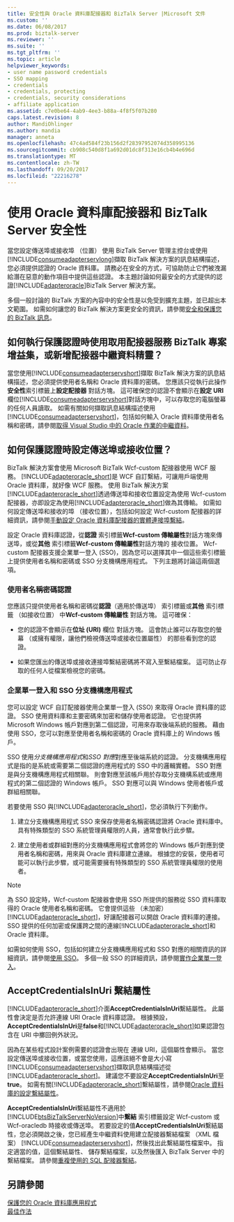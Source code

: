 ```yaml
---
title: 安全性與 Oracle 資料庫配接器和 BizTalk Server |Microsoft 文件
ms.custom: ''
ms.date: 06/08/2017
ms.prod: biztalk-server
ms.reviewer: ''
ms.suite: ''
ms.tgt_pltfrm: ''
ms.topic: article
helpviewer_keywords:
- user name password credentials
- SSO mapping
- credentials
- credentials, protecting
- credentials, security considerations
- affiliate application
ms.assetid: c7e0be64-4ab9-4ee3-b88a-4f8f5f07b280
caps.latest.revision: 8
author: MandiOhlinger
ms.author: mandia
manager: anneta
ms.openlocfilehash: 47c4ad584f23b156d2f28397952074d358995136
ms.sourcegitcommit: cb908c540d8f1a692d01dc8f313e16cb4b4e696d
ms.translationtype: MT
ms.contentlocale: zh-TW
ms.lasthandoff: 09/20/2017
ms.locfileid: "22216278"
---
```

# <a name="security-with-the-oracle-database-adapter-and-biztalk-server"></a>使用 Oracle 資料庫配接器和 BizTalk Server 安全性
當您設定傳送埠或接收埠 （位置） 使用 BizTalk Server 管理主控台或使用[!INCLUDE[consumeadapterservlong](../../includes/consumeadapterservlong-md.md)]擷取 BizTalk 解決方案的訊息結構描述，您必須提供認證的 Oracle 資料庫。 請務必在安全的方式，可協助防止它們被洩漏給潛在惡意的動作項目中提供這些認證。 本主題討論如何最安全的方式提供的認證[!INCLUDE[adapteroracle](../../includes/adapteroracle-md.md)]BizTalk Server 解決方案。  
  
 多個一般討論的 BizTalk 方案的內容中的安全性是以免受到擴充主題，並已超出本文範圍。 如需如何讓您的 BizTalk 解決方案更安全的資訊，請參閱[安全和保護您的 BizTalk 訊息](../../core/secure-and-protect-your-biztalk-messages.md)。  
  
## <a name="how-do-i-protect-credentials-when-i-use-the-consume-adapter-service-biztalk-project-add-in-or-add-adapter-metadata-wizard"></a>如何執行保護認證時使用取用配接器服務 BizTalk 專案增益集，或新增配接器中繼資料精靈？  
 當您使用[!INCLUDE[consumeadapterservshort](../../includes/consumeadapterservshort-md.md)]擷取 BizTalk 解決方案的訊息結構描述，您必須提供使用者名稱和 Oracle 資料庫的密碼。 您應該只從執行此操作**安全性**索引標籤上**設定配接器** 對話方塊。 這可確保您的認證不會顯示在**設定 URI**欄位[!INCLUDE[consumeadapterservshort](../../includes/consumeadapterservshort-md.md)]對話方塊中，可以存取您的電腦螢幕的任何人員讀取。 如需有關如何擷取訊息結構描述使用[!INCLUDE[consumeadapterservshort](../../includes/consumeadapterservshort-md.md)]，包括如何輸入 Oracle 資料庫使用者名稱和密碼，請參閱[取得 Visual Studio 中的 Oracle 作業的中繼資料](../../adapters-and-accelerators/adapter-oracle-database/get-metadata-for-oracle-database-operations-in-visual-studio.md)。  
  
## <a name="how-do-i-protect-credentials-when-i-configure-a-send-port-or-a-receive-location"></a>如何保護認證時設定傳送埠或接收位置？  
 BizTalk 解決方案會使用 Microsoft BizTalk Wcf-custom 配接器使用 WCF 服務。 [!INCLUDE[adapteroracle_short](../../includes/adapteroracle-short-md.md)]是 WCF 自訂繫結，可讓用戶端使用 Oracle 資料庫，就好像 WCF 服務。 使用 BizTalk 解決方案[!INCLUDE[adapteroracle_short](../../includes/adapteroracle-short-md.md)]透過傳送埠和接收位置設定為使用 Wcf-custom 配接器，亦即設定為使用[!INCLUDE[adapteroracle_short](../../includes/adapteroracle-short-md.md)]做為其傳輸。 如需如何設定傳送埠和接收的埠 （接收位置），包括如何設定 Wcf-custom 配接器的詳細資訊，請參閱[手動設定 Oracle 資料庫配接器的實體連接埠繫結](../../adapters-and-accelerators/adapter-oracle-database/manually-configure-a-physical-port-binding-to-the-oracle-database-adapter.md)。  
  
 設定 Oracle 資料庫認證，從**認證** 索引標籤**Wcf-custom 傳輸屬性**對話方塊來傳送埠，或從**其他** 索引標籤**Wcf-custom 傳輸屬性**對話方塊的 接收位置。 Wcf-custom 配接器支援企業單一登入 (SSO)，因為您可以選擇其中一個這些索引標籤上提供使用者名稱和密碼或 SSO 分支機構應用程式。 下列主題將討論這兩個選項。  
  
### <a name="user-name-password-credentials"></a>使用者名稱密碼認證  
 您應該只提供使用者名稱和密碼從**認證**（適用於傳送埠） 索引標籤或**其他** 索引標籤 （如接收位置） 中**Wcf-custom 傳輸屬性** 對話方塊。 這可確保：  
  
-   您的認證不會顯示在**位址 (URI)** 欄位 對話方塊。 這會防止誰可以存取您的螢幕 （或擁有權限，讓他們檢視傳送埠或接收位置屬性） 的那些看到您的認證。  
  
-   如果您匯出的傳送埠或接收連接埠繫結密碼將不寫入至繫結檔案。 這可防止存取的任何人從檔案檢視您的密碼。  
  
### <a name="enterprise-single-sign-on-and-sso-affiliate-applications"></a>企業單一登入和 SSO 分支機構應用程式  
 您可以設定 WCF 自訂配接器使用企業單一登入 (SSO) 來取得 Oracle 資料庫的認證。 SSO 使用資料庫和主要密碼來加密和儲存使用者認證。 它也提供將 Microsoft Windows 帳戶對應到第二個認證，可用來存取後端系統的服務。 藉由使用 SSO，您可以對應至使用者名稱和密碼的 Oracle 資料庫上的 Windows 帳戶。  
  
 SSO 使用*分支機構應用程式*和*SSO 對應*對應至後端系統的認證。 分支機構應用程式是指的是系統或需要第二個認證的應用程式的 SSO 中的邏輯實體。 SSO 對應是與分支機構應用程式相關聯。 則會對應至該帳戶用於存取分支機構系統或應用程式的第二個認證的 Windows 帳戶。 SSO 對應可以與 Windows 使用者帳戶或群組相關聯。  
  
 若要使用 SSO 與[!INCLUDE[adapteroracle_short](../../includes/adapteroracle-short-md.md)]，您必須執行下列動作。  
  
1.  建立分支機構應用程式 SSO 來保存使用者名稱密碼認證將 Oracle 資料庫中。 具有特殊類型的 SSO 系統管理員權限的人員，通常會執行此步驟。  
  
2.  建立使用者或群組對應的分支機構應用程式會將您的 Windows 帳戶對應到使用者名稱和密碼，用來與 Oracle 資料庫建立連線。 根據您的安裝，使用者可能可以執行此步驟，或可能需要擁有特殊類型的 SSO 系統管理員權限的使用者。  
  
> [!NOTE]
>  為 SSO 設定時，Wcf-custom 配接器會使用 SSO 所提供的服務從 SSO 資料庫取得的 Oracle 使用者名稱和密碼。 它會提供這些 （未加密） [!INCLUDE[adapteroracle_short](../../includes/adapteroracle-short-md.md)]，好讓配接器可以開啟 Oracle 資料庫的連接。 SSO 提供的任何加密或保護跨之間的連線[!INCLUDE[adapteroracle_short](../../includes/adapteroracle-short-md.md)]和 Oracle 資料庫。  
  
 如需如何使用 SSO，包括如何建立分支機構應用程式和 SSO 對應的相關資訊的詳細資訊，請參閱[使用 SSO](../../core/using-sso.md)。 多個一般 SSO 的詳細資訊，請參閱[實作企業單一登入](../../core/implementing-enterprise-single-sign-on.md)。  
  
## <a name="the-acceptcredentialsinuri-binding-property"></a>AcceptCredentialsInUri 繫結屬性  
 [!INCLUDE[adapteroracle_short](../../includes/adapteroracle-short-md.md)]介面**AcceptCredentialsInUri**繫結屬性。 此屬性會決定是否允許連線 URI Oracle 資料庫認證。 根據預設， **AcceptCredentialsInUri**是**false**和[!INCLUDE[adapteroracle_short](../../includes/adapteroracle-short-md.md)]如果認證包含在 URI 中擲回例外狀況。  
  
 因為在某些程式設計案例需要的認證會出現在 連線 URI，這個屬性會顯示。 當您設定傳送埠或接收位置，或當您使用，這應該絕不會是大小寫[!INCLUDE[consumeadapterservshort](../../includes/consumeadapterservshort-md.md)]擷取訊息結構描述從[!INCLUDE[adapteroracle_short](../../includes/adapteroracle-short-md.md)]。 建議您不要設定**AcceptCredentialsInUri**至**true**。 如需有關[!INCLUDE[adapteroracle_short](../../includes/adapteroracle-short-md.md)]繫結屬性，請參閱[Oracle 資料庫的設定繫結屬性](../../adapters-and-accelerators/adapter-oracle-database/configure-the-binding-properties-for-oracle-database.md)。  
  
 **AcceptCredentialsInUri**繫結屬性不適用於[!INCLUDE[btsBizTalkServerNoVersion](../../includes/btsbiztalkservernoversion-md.md)]中**繫結** 索引標籤設定 Wcf-custom 或 Wcf-oracledb 時接收或傳送埠。 若要設定的值**AcceptCredentialsInUri**繫結屬性，您必須開啟之後，您已經產生中繼資料使用建立配接器繫結檔案 （XML 檔案） [!INCLUDE[consumeadapterservshort](../../includes/consumeadapterservshort-md.md)]，然後找出此繫結屬性檔案中。 指定適當的值，這個繫結屬性、 儲存繫結檔案，以及然後匯入 BizTalk Server 中的繫結檔案。 請參閱[重複使用的 SQL 配接器繫結](../../adapters-and-accelerators/adapter-sql/reuse-sql-adapter-bindings.md)。  
  
## <a name="see-also"></a>另請參閱  
 [保護您的 Oracle 資料庫應用程式](../../adapters-and-accelerators/adapter-oracle-database/secure-your-oracle-database-applications.md)   
[最佳作法](../../adapters-and-accelerators/adapter-oracle-database/best-practices-to-secure-the-oracle-database-adapter.md)